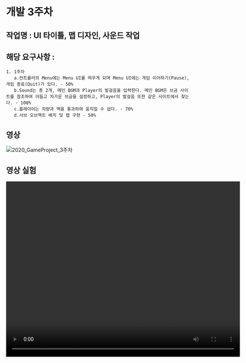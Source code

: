 # 개발 3주차

## 작업명 : UI 타이틀, 맵 디자인, 사운드 작업

## 해당 요구사항 : 
    1. 1주차
       a.컨트롤러의 Menu에는 Menu UI를 띄우게 되며 Menu UI에는 게임 이어하기(Pause), 게임 종료(Quit)가 있다. - 50%
       b.Sound는 총 2개, 메인 BGM과 Player의 발걸음을 입력한다. 메인 BGM은 브금 사이트를 참조하여 어둡고 차가운 브금을 설정하고, Player의 발걸음 또한 같은 사이트에서 찾는다. - 100%
       c.플레이어는 차량과 벽을 통과하여 움직일 수 없다. - 70%
       d.서브 오브젝트 배치 및 맵 구현 - 50%
       
## 영상
![2020_GameProject_3주차](https://user-images.githubusercontent.com/71679992/98556896-e5e8e500-22e6-11eb-9e29-dcf33db3fc51.gif)  




## 영상 실험
<video controls width="640" height="480">

    <source src="files/w03/2020_GameProject_3주차.mp4" type="video/mp4">

    Sorry, your browser doesn't support embedded videos.

</video>
